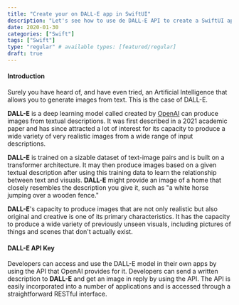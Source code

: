 ```yaml
---
title: "Create your on DALL-E app in SwiftUI"
description: "Let's see how to use de DALL-E API to create a SwiftUI app that will allow us to generate images."
date: 2020-01-30
categories: ["Swift"]
tags: ["Swift"]
type: "regular" # available types: [featured/regular]
draft: true
---
```

#### Introduction
<!--{{< youtube w7Ft2ymGmfc >}}-->
Surely you have heard of, and have even tried, an Artificial Intelligence that allows you to generate images from text. This is the case of DALL-E.

**DALL-E** is a deep learning model called created by [OpenAI](https://openai.com/blog/dall-e/) can produce images from textual descriptions. It was first described in a 2021 academic paper and has since attracted a lot of interest for its capacity to produce a wide variety of very realistic images from a wide range of input descriptions.

**DALL-E** is trained on a sizable dataset of text-image pairs and is built on a transformer architecture. It may then produce images based on a given textual description after using this training data to learn the relationship between text and visuals. **DALL-E** might provide an image of a home that closely resembles the description you give it, such as "a white horse jumping over a wooden fence."

**DALL-E**'s capacity to produce images that are not only realistic but also original and creative is one of its primary characteristics. It has the capacity to produce a wide variety of previously unseen visuals, including pictures of things and scenes that don't actually exist.

#### DALL-E API Key
Developers can access and use the DALL-E model in their own apps by using the API that OpenAI provides for it. Developers can send a written description to **DALL-E** and get an image in reply by using the API. The API is easily incorporated into a number of applications and is accessed through a straightforward RESTful interface.


